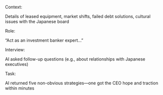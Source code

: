 Context:

Details of leased equipment, market shifts, failed debt solutions, cultural issues with the Japanese board

Role:

“Act as an investment banker expert…”

Interview:

AI asked follow-up questions (e.g., about relationships with Japanese executives)

Task:

AI returned five non-obvious strategies—one got the CEO hope and traction within minutes
